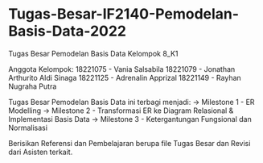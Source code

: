 # Tugas-Besar-IF2140-Pemodelan-Basis-Data-2022

Tugas Besar Pemodelan Basis Data Kelompok 8_K1

Anggota Kelompok:
18221075 - Vania Salsabila
18221079 - Jonathan Arthurito Aldi Sinaga
18221125 - Adrenalin Apprizal
18221149 - Rayhan Nugraha Putra


Tugas Besar Pemodelan Basis Data ini terbagi menjadi: 
  -> Milestone 1 - ER Modelling
  -> Milestone 2 - Transformasi ER ke Diagram Relasional & Implementasi Basis Data
  -> Milestone 3 - Ketergantungan Fungsional dan Normalisasi


Berisikan Referensi dan Pembelajaran berupa file Tugas Besar dan Revisi dari Asisten terkait.
